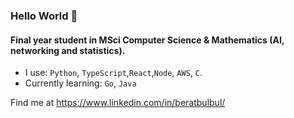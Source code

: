 ### Hello World 👋

#### Final year student in MSci Computer Science & Mathematics (AI, networking and statistics).


- I use: `Python`, `TypeScript`,`React`,`Node`, `AWS`, `C`.
- Currently learning: `Go`, `Java`

Find me at https://www.linkedin.com/in/beratbulbul/






